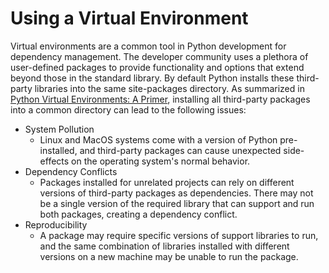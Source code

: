 # Using a Virtual Environment

Virtual environments are a common tool in Python development for dependency management.  The developer community uses a plethora of user-defined packages to provide functionality and options that extend beyond those in the standard library.  By default Python installs these third-party libraries into the same site-packages directory.  As summarized in [Python Virtual Environments: A Primer](https://realpython.com/python-virtual-environments-a-primer/), installing all third-party packages into a common directory can lead to the following issues:

- System Pollution
  - Linux and MacOS systems come with a version of Python pre-installed, and third-party packages can cause unexpected side-effects on the operating system's normal behavior.
- Dependency Conflicts
  - Packages installed for unrelated projects can rely on different versions of third-party packages as dependencies.  There may not be a single version of the required library that can support and run both packages, creating a dependency conflict.
- Reproducibility
  - A package may require specific versions of support libraries to run, and the same combination of libraries installed with different versions on a new machine may be unable to run the package.
